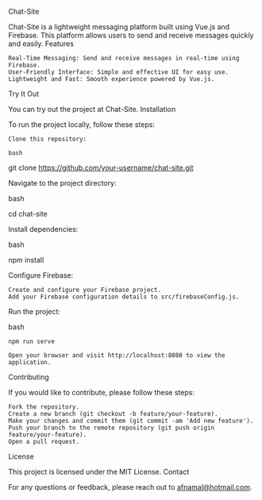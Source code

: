 Chat-Site

Chat-Site is a lightweight messaging platform built using Vue.js and Firebase. This platform allows users to send and receive messages quickly and easily.
Features

    Real-Time Messaging: Send and receive messages in real-time using Firebase.
    User-Friendly Interface: Simple and effective UI for easy use.
    Lightweight and Fast: Smooth experience powered by Vue.js.

Try It Out

You can try out the project at Chat-Site.
Installation

To run the project locally, follow these steps:

    Clone this repository:

    bash

git clone https://github.com/your-username/chat-site.git

Navigate to the project directory:

bash

cd chat-site

Install dependencies:

bash

npm install

Configure Firebase:

    Create and configure your Firebase project.
    Add your Firebase configuration details to src/firebaseConfig.js.

Run the project:

bash

    npm run serve

    Open your browser and visit http://localhost:8080 to view the application.

Contributing

If you would like to contribute, please follow these steps:

    Fork the repository.
    Create a new branch (git checkout -b feature/your-feature).
    Make your changes and commit them (git commit -am 'Add new feature').
    Push your branch to the remote repository (git push origin feature/your-feature).
    Open a pull request.

License

This project is licensed under the MIT License.
Contact

For any questions or feedback, please reach out to afnamal@hotmail.com.
